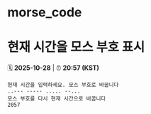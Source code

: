 # morse_code
# 현재 시간을 모스 부호 표시
<!-- MORSE_TIME_START -->
🗓️ **2025-10-28** | ⏰ **20:57 (KST)**

```
현재 시간을 입력하세요. 모스 부호로 바꿉니다
..--- ----- ..... --...
모스 부호를 다시 현재 시간으로 바꿉니다
2057
```
<!-- MORSE_TIME_END -->
